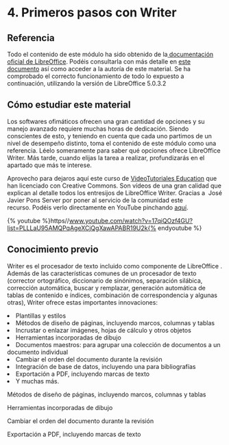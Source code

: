 
# 4. Primeros pasos con Writer

## Referencia

Todo el contenido de este módulo ha sido obtenido de la[ documentación oficial de LibreOffice](https://wiki.documentfoundation.org/Documentation/es). Podéis consultarla con más detalle en [este documento](https://wiki.documentfoundation.org/images/b/b9/0100GS3-PrimerosPasosConLibO.pdf) así como acceder a la autoría de este material. Se ha comprobado el correcto funcionamiento de todo lo expuesto a continuación, utilizando la versión de LibreOffice 5.0.3.2 

## Cómo estudiar este material

Los softwares ofimáticos ofrecen una gran cantidad de opciones y su manejo avanzado requiere muchas horas de dedicación. Siendo conscientes de esto, y teniendo en cuenta que cada uno partimos de un nivel de desempeño distinto, toma el contenido de este módulo como una referencia. Léelo someramente para saber qué opciones ofrece LibreOffice Writer. Más tarde, cuando elijas la tarea a realizar, profundizarás en el apartado que más te interese.

Aprovecho para dejaros aquí este curso de [VideoTutoriales Education](http://www.videotutoriales.education/) que han licenciado con Creative Commons. Son vídeos de una gran calidad que explican al detalle todos los entresijos de LibreOffice Writer. Gracias a  José Javier Pons Server por poner al servicio de la comunidad este recurso. Podéis verlo directamente en YouTube pinchando [aquí](https://www.youtube.com/watch?v=17qiQOzf4GU&amp;list=PLLLaU95AMQPqAgeXCjQgXawAPABR19U2k).



{% youtube %}https//www.youtube.com/watch?v=17qiQOzf4GU?list=PLLLaU95AMQPqAgeXCjQgXawAPABR19U2k{% endyoutube %}
## Conocimiento previo

Writer es el procesador de texto incluido como componente de LibreOffice . Además de las características comunes de un procesador de texto (corrector ortográfico, diccionario de sinónimos, separación silábica, corrección automática, buscar y remplazar, generación automática de tablas de contenido e índices, combinación de correspondencia y algunas otras), Writer ofrece estas importantes innovaciones:

<li>
Plantillas y estilos
</li>
<li>
Métodos de diseño de páginas, incluyendo marcos, columnas y tablas
</li>
<li>
Incrustar o enlazar imágenes, hojas de cálculo y otros objetos
</li>
<li>
Herramientas incorporadas de dibujo 
</li>
<li>
Documentos maestros: para agrupar una colección de documentos a un documento individual
</li>
<li>
Cambiar el orden del documento durante la revisión
</li>
<li>
Integración de base de datos, incluyendo una para bibliografías
</li>
<li>
Exportación a PDF, incluyendo marcas de texto
</li>
<li>
Y muchas más.
</li>

Métodos de diseño de páginas, incluyendo marcos, columnas y tablas

Herramientas incorporadas de dibujo 

Cambiar el orden del documento durante la revisión

Exportación a PDF, incluyendo marcas de texto

